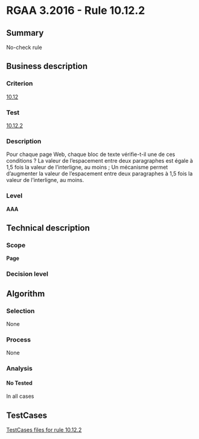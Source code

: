 # RGAA 3.2016 - Rule 10.12.2

## Summary
No-check rule


## Business description

### Criterion
[10.12](http://references.modernisation.gouv.fr/rgaa-accessibilite/criteres.html#crit-10-12)

### Test
[10.12.2](http://references.modernisation.gouv.fr/rgaa-accessibilite/criteres.html#test-10-12-2)

### Description
Pour chaque page Web, chaque bloc de texte vérifie-t-il une de ces conditions ? La valeur de l’espacement entre deux paragraphes est égale à 1,5 fois la valeur de l’interligne, au moins ; Un mécanisme permet d’augmenter la valeur de l’espacement entre deux paragraphes à 1,5 fois la valeur de l’interligne, au moins.

### Level
**AAA**


## Technical description

### Scope
**Page**

### Decision level


## Algorithm

### Selection
None

### Process
None

### Analysis

#### No Tested
In all cases


##  TestCases

[TestCases files for rule 10.12.2](https://github.com/Asqatasun/Asqatasun/tree/RGAA_3.2016/rules/rules-rgaa3.2016/src/test/resources/testcases/rgaa32016/Rgaa32016Rule101202/)


